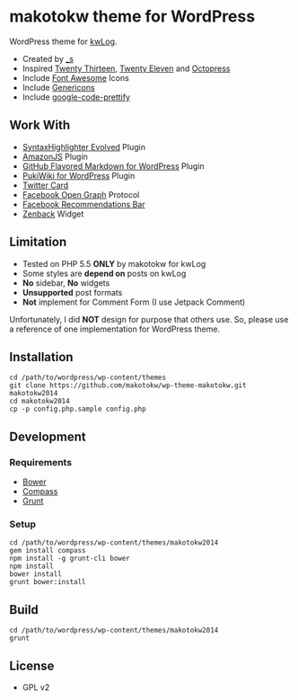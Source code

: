 makotokw theme for WordPress
===

WordPress theme for [kwLog](http://blog.makotokw.com).

 * Created by [_s](http://underscores.me)
 * Inspired [Twenty Thirteen](http://twentythirteendemo.wordpress.com/), [Twenty Eleven](http://wordpress.org/extend/themes/twentyeleven) and [Octopress](http://octopress.org/)
 * Include [Font Awesome](http://fortawesome.github.io/Font-Awesome/) Icons
 * Include [Genericons](http://genericons.com/)
 * Include [google-code-prettify](http://code.google.com/p/google-code-prettify/)

## Work With 

* [SyntaxHighlighter Evolved](http://wordpress.org/extend/plugins/syntaxhighlighter/) Plugin
* [AmazonJS](http://wordpress.org/extend/plugins/amazonjs/) Plugin
* [GitHub Flavored Markdown for WordPress](https://github.com/makotokw/wp-gfm) Plugin
* [PukiWiki for WordPress](http://wordpress.org/extend/plugins/pukiwiki-for-wordpress/) Plugin
* [Twitter Card](https://dev.twitter.com/docs/cards)
* [Facebook Open Graph](http://developers.facebook.com/docs/opengraph/) Protocol
* [Facebook Recommendations Bar](https://developers.facebook.com/docs/reference/plugins/recommendationsbar/)
* [Zenback](http://zenback.jp/) Widget

## Limitation

* Tested on PHP 5.5 **ONLY** by makotokw for kwLog
 * Some styles are **depend on** posts on kwLog
 * **No** sidebar, **No** widgets
 * **Unsupported** post formats
 * **Not** implement for Comment Form (I use Jetpack Comment)

Unfortunately, I did **NOT** design for purpose that others use.
So, please use a reference of one implementation for WordPress theme.

## Installation

```
cd /path/to/wordpress/wp-content/themes
git clone https://github.com/makotokw/wp-theme-makotokw.git makotokw2014
cd makotokw2014
cp -p config.php.sample config.php
```

## Development

### Requirements

* [Bower](http://bower.io/)
* [Compass](http://compass-style.org/)
* [Grunt](http://gruntjs.com/)

### Setup

```
cd /path/to/wordpress/wp-content/themes/makotokw2014
gem install compass
npm install -g grunt-cli bower
npm install
bower install
grunt bower:install
```

## Build

```
cd /path/to/wordpress/wp-content/themes/makotokw2014
grunt
```

## License

* GPL v2

